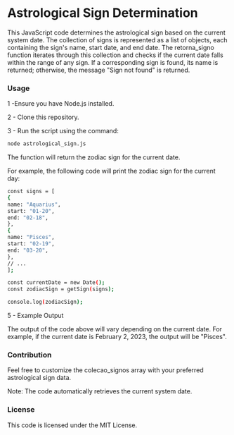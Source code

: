 # Astrological Sign Determination

This JavaScript code determines the astrological sign based on the current system date. The collection of signs is represented as a list of objects, each containing the sign's name, start date, and end date. The retorna_signo function iterates through this collection and checks if the current date falls within the range of any sign. 
If a corresponding sign is found, its name is returned; otherwise, the message "Sign not found" is returned.

### Usage

1 -Ensure you have Node.js installed.

2 - Clone this repository.

3 - Run the script using the command:

```bash
node astrological_sign.js
```
The function will return the zodiac sign for the current date.

For example, the following code will print the zodiac sign for the current day:

```bash
const signs = [
{
name: "Aquarius",
start: "01-20",
end: "02-18",
},
{
name: "Pisces",
start: "02-19",
end: "03-20",
},
// ...
];

const currentDate = new Date();
const zodiacSign = getSign(signs);

console.log(zodiacSign);
```

5 - Example Output

The output of the code above will vary depending on the current date. For example, if the current date is February 2, 2023, the output will be "Pisces".

### Contribution

Feel free to customize the colecao_signos array with your preferred astrological sign data.

Note: The code automatically retrieves the current system date.

### License

This code is licensed under the MIT License.
